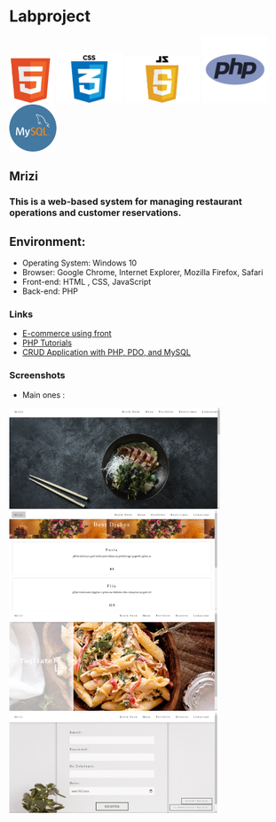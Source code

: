 # Labproject
<img src="assets/images/html5.png" alt="assets/html logo" width="80"> <img src="assets/images/css.png" alt="css logo" width="120"> <img src="assets/js/js.png" alt="jS logo" width="135"> <img src="assets/images/logo.png" alt="PHP logo" width="120">  <img src="assets/images/mysql.png" alt="mysql logo" width="85">


## Mrizi

### This is a web-based system for managing restaurant operations and customer reservations.

 ## Environment:

- Operating System: Windows 10
- Browser: Google Chrome, Internet Explorer, Mozilla Firefox, Safari
- Front-end: HTML , CSS, JavaScript
- Back-end: PHP

### Links

- [E-commerce using front](https://www.youtube.com/watch?v=18Jvyp60Vbg)
- [PHP Tutorials](https://www.w3schools.com/php/)
- [CRUD Application with PHP, PDO, and MySQL](https://codeshack.io/crud-application-php-pdo-mysql/)

### Screenshots
- Main ones :

<img src="assets/images/Homepage.png" width="380"><img src="assets/images/menu.png"  width="375"> <br> <img src="assets/images/Portfolio.png" width="375"> <img src="assets/images/Rezervimi.png" width="375">
